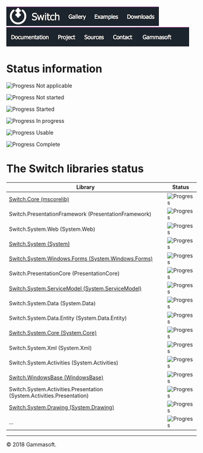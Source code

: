 [![Switch](../docs/Pictures/Menu/Switch.png)](Home.md)[![Switch](../docs/Pictures/Menu/Gallery.png)](Gallery.md)[![Switch](../docs/Pictures/Menu/Examples.png)](Examples.md)[![Switch](../docs/Pictures/Menu/Downloads.png)](Downloads.md)[![Switch](../docs/Pictures/Menu/Documentation.png)](Documentation.md)[![Switch](../docs/Pictures/Menu/Project.png)](https://sourceforge.net/projects/switchpro)[![Switch](../docs/Pictures/Menu/Sources.png)](https://github.com/gammasoft71/switch)[![Switch](../docs/Pictures/Menu/Contact.png)](Contact.md)[![Switch](../docs/Pictures/Menu/Gammasoft.png)](https://gammasoft71.wixsite.com/gammasoft)

# Status information

![Progress](Pictures/ProgressIna.png) Not applicable

![Progress](Pictures/Progress0.png) Not started

![Progress](Pictures/Progress25.png) Started

![Progress](Pictures/Progress50.png) In progress

![Progress](Pictures/Progress75.png) Usable

![Progress](Pictures/Progress100.png) Complete

# The Switch libraries status

| Library                                                                                      | Status                                |
|----------------------------------------------------------------------------------------------|---------------------------------------|
| [Switch.Core (mscorelib)](SwitchCoreStatus.md)                                               | ![Progress](Pictures/Progress75.png)  |
| Switch.PresentationFramework (PresentationFramework)                                         | ![Progress](Pictures/Progress0.png)   |
| Switch.System.Web (System.Web)                                                               | ![Progress](Pictures/Progress0.png)   |
| [Switch.System (System)](SwitchSystemStatus.md)                                              | ![Progress](Pictures/Progress75.png)  |
| [Switch.System.Windows.Forms (System.Windows.Forms)](SwitchSystemWindowsFormsStatus.md)      | ![Progress](Pictures/Progress50.png)  |
| Switch.PresentationCore (PresentationCore)                                                   | ![Progress](Pictures/Progress0.png)   |
| [Switch.System.ServiceModel (System.ServiceModel)](SwitchSystemServiceModelStatus.md)        | ![Progress](Pictures/Progress25.png)  |
| Switch.System.Data (System.Data)                                                             | ![Progress](Pictures/Progress0.png)   |
| Switch.System.Data.Entity (System.Data.Entity)                                               | ![Progress](Pictures/Progress0.png)   |
| [Switch.System.Core (System.Core)](SwitchSystemCoreStatus.md)                                | ![Progress](Pictures/Progress50.png)  |
| Switch.System.Xml (System.Xml)                                                               | ![Progress](Pictures/Progress0.png)   |
| Switch.System.Activities (System.Activities)                                                 | ![Progress](Pictures/Progress0.png)   |
| [Switch.WindowsBase (WindowsBase)](SwitchWindowsBaseStatus.md)                               | ![Progress](Pictures/Progress0.png)   |
| Switch.System.Activities.Presentation (System.Activities.Presentation)                       | ![Progress](Pictures/Progress0.png)   |
| [Switch.System.Drawing (System.Drawing)](SwitchSystemDrawingStatus.md)                       | ![Progress](Pictures/Progress50.png)  |
| ...                                                                                          | ![Progress](Pictures/Progress0.png)   |

______________________________________________________________________________________________

© 2018 Gammasoft.
